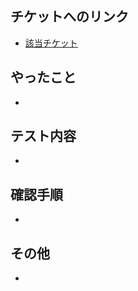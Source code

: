 ## チケットへのリンク

<!-- チケットの番号を追加(TF-チケット番号) -->

- [該当チケット](https://ei-shin.atlassian.net/browse/TF-)

## やったこと
<!-- 作業内容の概要を書く -->
- 

## テスト内容
<!-- テスト内容を設計して書く -->
- 

## 確認手順
<!-- テスト内容を元に確認手順を書く -->
- 

## その他
<!-- 自由フォーマット -->
- 
